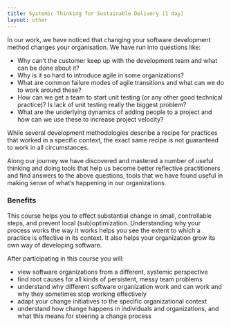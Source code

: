 ```yaml
---
title: Systemic Thinking for Sustainable Delivery (1 day)
layout: other
---
```


In our work, we have noticed that changing your software development
method changes your organisation. We have run into questions like:

* Why can’t the customer keep up with the development team and what can be done about it?
* Why is it so hard to introduce agile in some organizations?
* What are common failure modes of agile transitions and what can we do to work around these?
* How can we get a team to start unit testing (or any other good technical practice)? Is lack of unit testing really the biggest problem?
* What are the underlying dynamics of adding people to a project and how can we use these to increase project velocity?


While several development methodologies describe a recipe for practices
that worked in a specific context, the exact same recipe is not
guaranteed to work in all circumstances.

Along our journey we have discovered and mastered a number of useful
                thinking and doing tools that help us become better reflective
                practitioners and find answers to the above questions, tools that we
                have found useful in making sense of what’s happening in our
organizations.

### Benefits

This course helps you to effect substantial change in small,
controllable steps, and prevent local (sub)optimization. Understanding
why your process works the way it works helps you see the extent to
which a practice is effective in its context. It also helps your
organization grow its own way of developing software.

After participating in this course you will:

* view software organizations from a different, systemic perspective
* find root causes for all kinds of persistent, messy team problems
* understand why different software organization work and can work and
why they sometimes stop working effectively
* adapt your change initiatives to the specific organizational context
* understand how change happens in individuals and organizations, and
what this means for steering a change process


